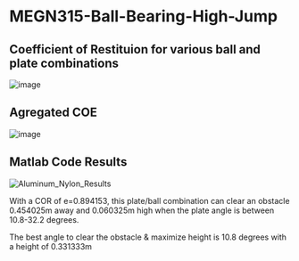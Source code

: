 # MEGN315-Ball-Bearing-High-Jump

## Coefficient of Restituion for various ball and plate combinations
![image](https://user-images.githubusercontent.com/68457375/165034957-2210eae8-1ce3-4566-b39b-70892e88b9b9.png)

## Agregated COE
![image](https://user-images.githubusercontent.com/68457375/165035016-4b0e9712-edc0-4cc2-97b1-abcb562b6a1d.png)

## Matlab Code Results
![Aluminum_Nylon_Results](https://user-images.githubusercontent.com/68457375/165034594-2c2ff05f-50c8-407a-87ad-cee9710ae3c4.png)

With a COR of e=0.894153, this plate/ball combination can clear an obstacle 0.454025m away and 0.060325m high when the plate angle is between 10.8-32.2 degrees.

The best angle to clear the obstacle & maximize height is 10.8 degrees with a height of 0.331333m

